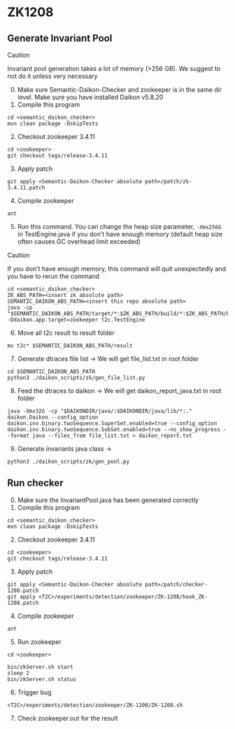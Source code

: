 # ZK1208

## Generate Invariant Pool
> [!CAUTION]  
> Invariant pool generation takes a lot of memory (>256 GB). We suggest to not do it unless very necessary

0. Make sure Semantic-Daikon-Checker and zookeeper is in the same dir level. Make sure you have installed Daikon v5.8.20
1. Compile this program
```
cd <semantic_daikon_checker>
mvn clean package -DskipTests
```
2. Checkout zookeeper 3.4.11
```
cd <zookeeper>
git checkout tags/release-3.4.11
```
3. Apply patch
```
git apply <Semantic-Daikon-Checker absolute path>/patch/zk-3.4.11.patch
```
4. Compile zookeeper
```
ant
```
5. Run this command. You can change the heap size parameter, `-Xmx256G` in TestEngine.java if you don't have enough memory (default heap size often causes GC overhead limit exceeded)
> [!CAUTION]  
> If you don't have enough memory, this command will quit unexpectedly and you have to rerun the command
```
cd <semantic_daikon_checker>
ZK_ABS_PATH=<insert zk absolute path>
SEMANTIC_DAIKON_ABS_PATH=<insert this repo absolute path>
java -cp "$SEMANTIC_DAIKON_ABS_PATH/target/*:$ZK_ABS_PATH/build/*:$ZK_ABS_PATH/build/lib/*" -Ddaikon.app.target=zookeeper t2c.TestEngine
```
6. Move all t2c result to result folder
```
mv t2c* $SEMANTIC_DAIKON_ABS_PATH/result
```
7. Generate dtraces file list -> We will get file_list.txt in <Semantic-Daikon-Checker> root folder
```
cd $SEMANTIC_DAIKON_ABS_PATH
python3 ./daikon_scripts/zk/gen_file_list.py
```
8. Feed the dtraces to daikon -> We will get daikon_report_java.txt in <Semantic-Daikon-Checker> root folder
```
java -Xmx32G -cp "$DAIKONDIR/java/:$DAIKONDIR/java/lib/*:." daikon.Daikon --config_option daikon.inv.binary.twoSequence.SuperSet.enabled=true --config_option daikon.inv.binary.twoSequence.SubSet.enabled=true --no_show_progress --format java --files_from file_list.txt > daikon_report.txt
```
9. Generate invariants java class -> 
```
python3 ./daikon_scripts/zk/gen_pool.py
```

## Run checker
0. Make sure the InvariantPool.java has been generated correctly
1. Compile this program
```
cd <semantic_daikon_checker>
mvn clean package -DskipTests
```
2. Checkout zookeeper 3.4.11
```
cd <zookeeper>
git checkout tags/release-3.4.11
```
3. Apply patch
```
git apply <Semantic-Daikon-Checker absolute path>/patch/checker-1208.patch
git apply <T2C>/experiments/detection/zookeeper/ZK-1208/hook_ZK-1208.patch
```
4. Compile zookeeper
```
ant
```
5. Run zookeeper
```
cd <zookeeper>

bin/zkServer.sh start
sleep 2
bin/zkServer.sh status
```
6. Trigger bug
```
<T2C>/experiments/detection/zookeeper/ZK-1208/ZK-1208.sh
```
7. Check zookeeper.out for the result